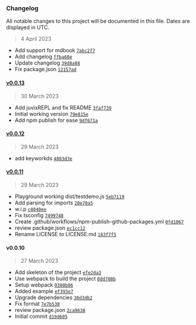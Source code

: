 ### Changelog

All notable changes to this project will be documented in this file. Dates are displayed in UTC.

> 4 April 2023

- Add support for mdbook [`7abc2f7`](https://github.com/anoma/highlightjs-juvix/commit/7abc2f72b8fa773d794546bd2dde4708bfdf3ee4)
- Add changelog [`ffba68e`](https://github.com/anoma/highlightjs-juvix/commit/ffba68eb87f436c478d8022cc098ec3b5c3ae4a3)
- Update changelog [`39d8a88`](https://github.com/anoma/highlightjs-juvix/commit/39d8a884137dc8cafd0fb3559ea264bde74e4452)
- Fix package.json [`12157ad`](https://github.com/anoma/highlightjs-juvix/commit/12157ad6ff5b16845eaecc60bef2abd2fc0eef3a)

#### [v0.0.13](https://github.com/anoma/highlightjs-juvix/compare/v0.0.12...v0.0.13)

> 30 March 2023

- Add juvixREPL and fix README [`3faf739`](https://github.com/anoma/highlightjs-juvix/commit/3faf7393bdfb855b39f65e89658a398b96e00f6c)
- Initial working version [`79e815e`](https://github.com/anoma/highlightjs-juvix/commit/79e815eaaf1e87562335232b66ef64df49fbb0cb)
- Add npm publish for ease [`9df671a`](https://github.com/anoma/highlightjs-juvix/commit/9df671adcd08a89fb814833d777fe7c3179088cb)

#### [v0.0.12](https://github.com/anoma/highlightjs-juvix/compare/v0.0.11...v0.0.12)

> 29 March 2023

- add keyworkds [`4803d3e`](https://github.com/anoma/highlightjs-juvix/commit/4803d3e8331dae46c56dee004ed16000591ee545)

#### [v0.0.11](https://github.com/anoma/highlightjs-juvix/compare/v0.0.10...v0.0.11)

> 29 March 2023

- Playground working dist/testdemo.js [`5eb7119`](https://github.com/anoma/highlightjs-juvix/commit/5eb7119bf91f35cca4ce112fe839cc0c67cb2bbb)
- Add parsing for imports [`20e70a5`](https://github.com/anoma/highlightjs-juvix/commit/20e70a564a3d7f6d9097eb4bc43d022ff187059d)
- w.i.p [`c4040ee`](https://github.com/anoma/highlightjs-juvix/commit/c4040eeaee58590d9c62cbc42c4b235e76478c3d)
- Fix tsconfig [`7499748`](https://github.com/anoma/highlightjs-juvix/commit/74997484b07c022a617c6a606ad28be8416ce9b7)
- Create .github/workflows/npm-publish-github-packages.yml [`0fd1067`](https://github.com/anoma/highlightjs-juvix/commit/0fd106746205f5e7d11e77dbd9ae8fcad771e903)
- review package.json [`ec1cc12`](https://github.com/anoma/highlightjs-juvix/commit/ec1cc1268e35acdaf50c9e99221acb24e0fecda0)
- Rename LICENSE to LICENSE.md [`183f7f5`](https://github.com/anoma/highlightjs-juvix/commit/183f7f53ceb0d7b41a1f3e79ba0db67972caf4fb)

#### v0.0.10

> 27 March 2023

- Add skeleton of the project [`efe2da3`](https://github.com/anoma/highlightjs-juvix/commit/efe2da35b165886a7b5b0a1a87681008c99bc5cb)
- Use webpack to build the project [`0dd708b`](https://github.com/anoma/highlightjs-juvix/commit/0dd708b8764eee3e523cde3d8c07490a445138a3)
- Setup webpack [`0380b06`](https://github.com/anoma/highlightjs-juvix/commit/0380b068d51eb903bc2306aba6b987f0b430b753)
- Added example [`ef393e7`](https://github.com/anoma/highlightjs-juvix/commit/ef393e7b0147e56cc0c530fa6f4ea9d2e8d81e27)
- Upgrade dependencies [`30d3db2`](https://github.com/anoma/highlightjs-juvix/commit/30d3db283311a532e7538808ba00f6c854ae5f13)
- Fix format [`7e7b538`](https://github.com/anoma/highlightjs-juvix/commit/7e7b538050a888fd1b92d8f7f4602547f92cf85a)
- review package.json [`2ca9638`](https://github.com/anoma/highlightjs-juvix/commit/2ca9638904d0a69bce8c5b493c70ee2da1f9ec02)
- Initial commit [`d19d605`](https://github.com/anoma/highlightjs-juvix/commit/d19d605219147852ea4693af5c2b04c3653816be)
